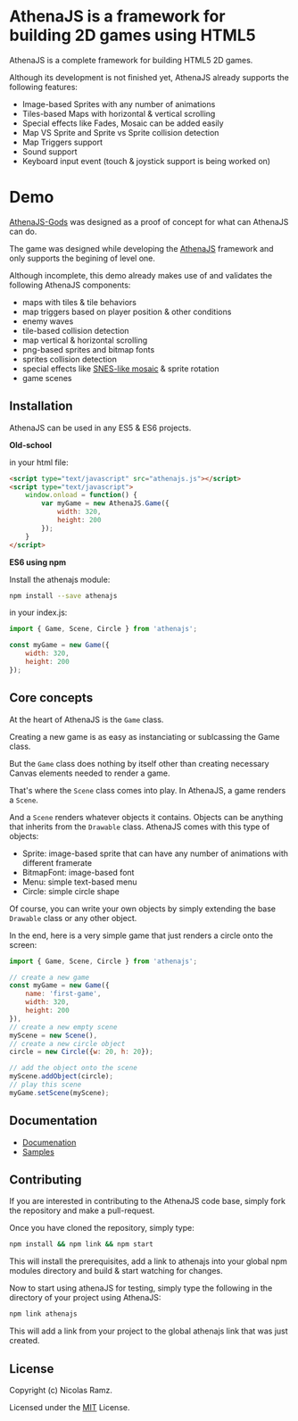 # AthenaJS is a framework for building 2D games using HTML5

AthenaJS is a complete framework for building HTML5 2D games.

Although its development is not finished yet, AthenaJS already supports the following features:

 - Image-based Sprites with any number of animations
 - Tiles-based Maps with horizontal & vertical scrolling
 - Special effects like Fades, Mosaic can be added easily
 - Map VS Sprite and Sprite vs Sprite collision detection
 - Map Triggers support
 - Sound support
 - Keyboard input event (touch & joystick support is being worked on)

# Demo

[AthenaJS-Gods](https://athenajs.github.io/athenajs-gods/) was designed as a proof of concept for what can AthenaJS can do.

The game was designed while developing the [AthenaJS](https://github.com/AthenaJS/athenajs) framework and only supports the begining of level one.

Although incomplete, this demo already makes use of and validates the following AthenaJS components:

 - maps with tiles & tile behaviors
 - map triggers based on player position & other conditions
 - enemy waves
 - tile-based collision detection
 - map vertical & horizontal scrolling
 - png-based sprites and bitmap fonts
 - sprites collision detection
 - special effects like [SNES-like mosaic](https://github.com/warpdesign/jquery-mosaic) & sprite rotation
 - game scenes

## Installation

AthenaJS can be used in any ES5 & ES6 projects.

**Old-school**

in your html file:
````html
<script type="text/javascript" src="athenajs.js"></script>
<script type="text/javascript">
    window.onload = function() {
        var myGame = new AthenaJS.Game({
            width: 320,
            height: 200
        });
    }
</script>
````

**ES6 using npm**

Install the athenajs module:
````bash
npm install --save athenajs
````

in your index.js:
````javascript
import { Game, Scene, Circle } from 'athenajs';

const myGame = new Game({
    width: 320,
    height: 200
});
````

## Core concepts

At the heart of AthenaJS is the `Game` class.

Creating a new game is as easy as instanciating or sublcassing the Game class.

But the `Game` class does nothing by itself other than creating necessary Canvas elements needed to render a game.

That's where the `Scene` class comes into play. In AthenaJS, a game renders a `Scene`.

And a `Scene` renders whatever objects it contains. Objects can be anything that inherits from the `Drawable` class. AthenaJS comes with this type of objects:

 - Sprite: image-based sprite that can have any number of animations with different framerate
 - BitmapFont: image-based font
 - Menu: simple text-based menu
 - Circle: simple circle shape

Of course, you can write your own objects by simply extending the base `Drawable` class or any other object.

In the end, here is a very simple game that just renders a circle onto the screen:

````javascript
import { Game, Scene, Circle } from 'athenajs';

// create a new game
const myGame = new Game({
    name: 'first-game',
    width: 320,
    height: 200
}),
// create a new empty scene
myScene = new Scene(),
// create a new circle object
circle = new Circle({w: 20, h: 20});

// add the object onto the scene
myScene.addObject(circle);
// play this scene
myGame.setScene(myScene);
````

## Documentation

- [Documenation](https://athenajs.github.io/athenajs-documentation/)
- [Samples](https://github.com/AthenaJS/athenajs-samples)

## Contributing

If you are interested in contributing to the AthenaJS code base, simply fork the repository and make a pull-request.

Once you have cloned the repository, simply type:

````bash
npm install && npm link && npm start
````

This will install the prerequisites, add a link to athenajs into your global npm modules directory and build & start watching for changes.

Now to start using athenaJS for testing, simply type the following in the directory of your project using AthenaJS:

````bash
npm link athenajs
````

This will add a link from your project to the global athenajs link that was just created.

## License

Copyright (c) Nicolas Ramz.

Licensed under the [MIT](LICENSE) License.
